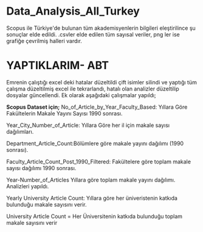 # Data_Analysis_All_Turkey

Scopus ile Türkiye'de bulunan tüm akademisyenlerin bilgileri eleştirilince şu sonuçlar elde edildi. .csvler elde edilen tüm sayısal veriler, png ler ise grafiğe çevrilmiş halleri vardır.

# YAPTIKLARIM- ABT
Emrenin çalıştığı excel deki hatalar düzeltildi çift isimler silindi ve yaptığı tüm çalışma düzeltilmiş excel ile tekrarlandı, hatalı olan analizler düzeltilip dosyalar güncellendi. Ek olarak aşağıdaki çalışmalar yapıldı;

  **Scopus Dataset için;**
  No_of_Article_by_Year_Faculty_Based: Yıllara Göre Fakültelerin Makale Yayını Sayısı 1990     sonrası.

  Year_City_Number_of_Article: Yıllara Göre her il için makale sayısı dağılımları.

  Department_Article_Count:Bölümlere göre makale yayını dağılımı (1990 sonrası).

  Faculty_Article_Count_Post_1990_Filtered: Fakültelere göre toplam makale sayısı dağılımı 1990 sonrası.

  Year-Number_of_Articles Yıllara göre toplam makale yayını dağılımı. Analizleri yapıldı.

  Yearly University Article Count: Yıllara göre her üniveristenin katkıda bulunduğu makale sayısını verir.

  University Article Count = Her Üniversitenin katkıda bulunduğu toplam makale sayısını verir 

